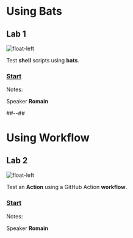 <!-- .slide: class="exercice" -->

# Using Bats

## Lab 1

![float-left](./assets/images/testing-lab1-shell-bats.png)

Test **shell** scripts using **bats**.

### [Start](https://github.com/sfeir-open-source/sfeir-school-github-action-dev/tree/v1/steps/30-testing-lab1-action-shell-testing)

Notes:

Speaker **Romain**

##--##

<!-- .slide: class="exercice" -->

# Using Workflow

## Lab 2

![float-left](./assets/images/testing-lab2-workflow.jpg)

Test an **Action** using a GitHub Action **workflow**.

### [Start](https://github.com/sfeir-open-source/sfeir-school-github-action-dev/tree/v1/steps/30-testing-lab2-action-workflow-testing)

Notes:

Speaker **Romain**
